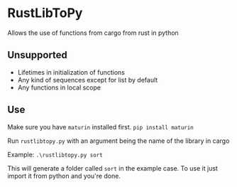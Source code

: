 # RustLibToPy

Allows the use of functions from cargo from rust in python

## Unsupported

* Lifetimes in initialization of functions
* Any kind of sequences except for list by default
* Any functions in local scope

## Use

Make sure you have `maturin` installed first. `pip install maturin`

Run `rustlibtopy.py` with an argument being the name of the library in cargo

Example: `.\rustlibtopy.py sort`

This will generate a folder called `sort` in the example case. To use it
just import it from python and you're done.
